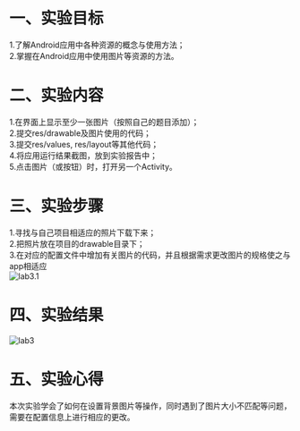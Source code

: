 # 一、实验目标

 1.了解Android应用中各种资源的概念与使用方法；  
 2.掌握在Android应用中使用图片等资源的方法。
 
# 二、实验内容
1.在界面上显示至少一张图片（按照自己的题目添加）；  
2.提交res/drawable及图片使用的代码；  
3.提交res/values, res/layout等其他代码；  
4.将应用运行结果截图，放到实验报告中；  
5.点击图片（或按钮）时，打开另一个Activity。

# 三、实验步骤
1.寻找与自己项目相适应的照片下载下来；  
2.把照片放在项目的drawable目录下；    
3.在对应的配置文件中增加有关图片的代码，并且根据需求更改图片的规格使之与app相适应  
![lab3.1](https://github.com/Dlmdp/android-labs-2020/blob/master/students/net1814080903116/src/main/3.1.PNG)


# 四、实验结果
![lab3](https://github.com/Dlmdp/android-labs-2020/blob/master/students/net1814080903116/src/main/lab3.PNG)
# 五、实验心得
本次实验学会了如何在设置背景图片等操作，同时遇到了图片大小不匹配等问题，需要在配置信息上进行相应的更改。
